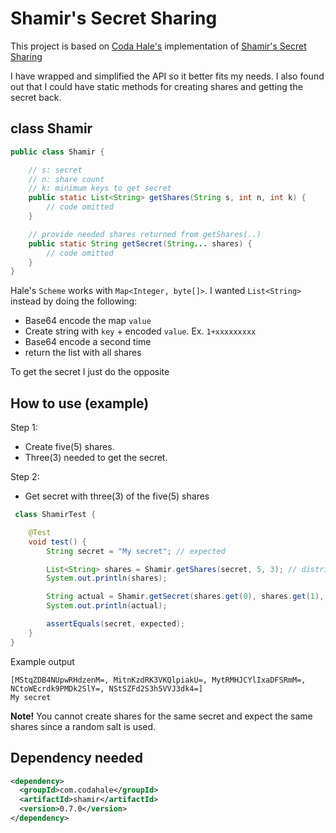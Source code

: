 # Shamir's Secret Sharing

This project is based on [Coda Hale's](https://github.com/codahale) implementation of [Shamir's Secret Sharing](https://github.com/codahale/shamir)

I have wrapped and simplified the API so it better fits my needs. I also found out that I could have static methods
for creating shares and getting the secret back. 

## class Shamir
```java
public class Shamir {

    // s: secret
    // n: share count
    // k: minimum keys to get secret
    public static List<String> getShares(String s, int n, int k) {
        // code omitted
    }

    // provide needed shares returned from getShares(..)
    public static String getSecret(String... shares) {
        // code omitted
    }
}
```

Hale's `Scheme` works with `Map<Integer, byte[]>`. I wanted `List<String>` instead by doing the following:
* Base64 encode the map `value`
* Create string with `key` + encoded `value`. Ex. `1+xxxxxxxxx`
* Base64 encode a second time
* return the list with all shares

To get the secret I just do the opposite

## How to use (example)
Step 1: 
* Create five(5) shares.
* Three(3) needed to get the secret.

Step 2:
* Get secret with three(3) of the five(5) shares
```java
 class ShamirTest {

    @Test
    void test() {
        String secret = "My secret"; // expected

        List<String> shares = Shamir.getShares(secret, 5, 3); // distribute to users
        System.out.println(shares);

        String actual = Shamir.getSecret(shares.get(0), shares.get(1), shares.get(2)); // provide at least 3 shares
        System.out.println(actual);

        assertEquals(secret, expected);
    }
}
```

Example output
```shell
[MStqZDB4NUpwRHdzenM=, MitnKzdRK3VKQlpiakU=, MytRMHJCYlIxaDFSRmM=, NCtoWEcrdk9PMDk2SlY=, NStSZFd2S3h5VVJ3dk4=]
My secret
```
**Note!** You cannot create shares for the same secret and expect the same shares since a random salt is used.

## Dependency needed
```xml
<dependency>
  <groupId>com.codahale</groupId>
  <artifactId>shamir</artifactId>
  <version>0.7.0</version>
</dependency>
```

